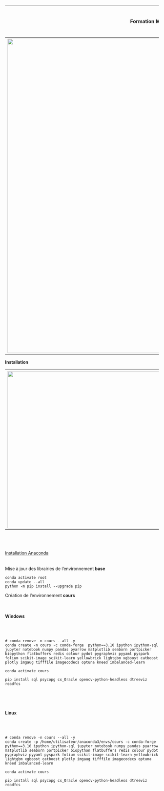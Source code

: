 <table>
<tr>                                                                                   
     <th>
         <div>Formation MachineLearning</div>
     </th>
     <th><img src="https://raw.githubusercontent.com/rbizoi/MachineLearning/refs/heads/master/images/ml_logo.png" width="96"></th>
 </tr>
<tr>                                                                                   
     <th><img src="https://raw.githubusercontent.com/rbizoi/MachineLearning/refs/heads/master/images/Machine-Learning.jpg" width="1024"></th>
 </tr>    
</table>

<b><div>Installation</div></b>




<table>
    <tr>                                                                                   
         <th><a href="https://www.anaconda.com/download/success">
               <img src="https://raw.githubusercontent.com/rbizoi/MachineLearning/refs/heads/master/images/anaconda.png" width="512">
             </a>
         </th>
    </tr>    
</table>
<br><br><br>
<b></b><a href="https://www.anaconda.com/download/success">Installation Anaconda</a></b>
<br><br><br>
<div>Mise à jour des librairies de l’environnement <b>base</b></div>

```
conda activate root
conda update --all
python -m pip install --upgrade pip
```
<div>Création de l’environnement <b>cours</b> </div>
<br><br><br>
<div><b>Windows</b> </div>
<br><br><br>

```
# conda remove -n cours --all -y
conda create -n cours -c conda-forge  python==3.10 ipython ipython-sql jupyter notebook numpy pandas pyarrow matplotlib seaborn portpicker biopython flatbuffers redis colour pydot pygraphviz pyyaml pyspark folium scikit-image scikit-learn yellowbrick lightgbm xgboost catboost plotly imgaug tifffile imagecodecs optuna kneed imbalanced-learn

conda activate cours

pip install sql psycopg cx_Oracle opencv-python-headless dtreeviz readfcs
```
<br><br><br>
<div><b>Linux</b> </div>
<br><br><br>

```
# conda remove -n cours --all -y
conda create -p /home/utilisateur/anaconda3/envs/cours -c conda-forge  python==3.10 ipython ipython-sql jupyter notebook numpy pandas pyarrow matplotlib seaborn portpicker biopython flatbuffers redis colour pydot pygraphviz pyyaml pyspark folium scikit-image scikit-learn yellowbrick lightgbm xgboost catboost plotly imgaug tifffile imagecodecs optuna kneed imbalanced-learn

conda activate cours

pip install sql psycopg cx_Oracle opencv-python-headless dtreeviz readfcs
```



